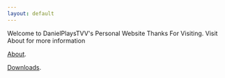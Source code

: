 ```yaml
---
layout: default
---
```

Welcome to DanielPlaysTVV's
Personal Website Thanks For Visiting. Visit About for more information

[About](about).

[Downloads](another-page).
